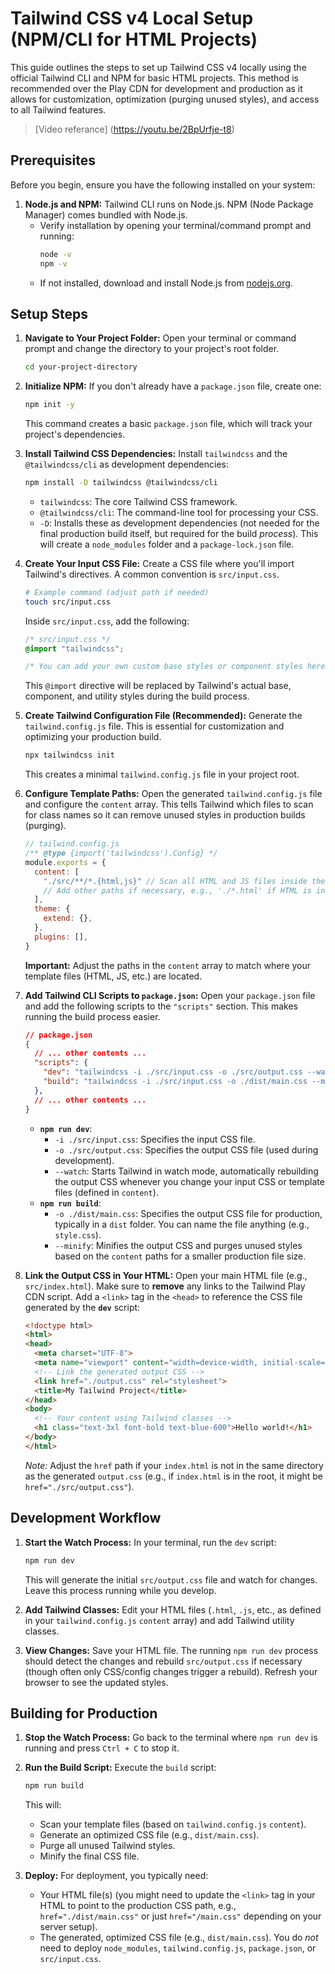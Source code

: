 # Tailwind CSS v4 Local Setup (NPM/CLI for HTML Projects)

This guide outlines the steps to set up Tailwind CSS v4 locally using the official Tailwind CLI and NPM for basic HTML projects. This method is recommended over the Play CDN for development and production as it allows for customization, optimization (purging unused styles), and access to all Tailwind features.
> [Video referance] (https://youtu.be/2BpUrfje-t8)

## Prerequisites

Before you begin, ensure you have the following installed on your system:

1.  **Node.js and NPM:** Tailwind CLI runs on Node.js. NPM (Node Package Manager) comes bundled with Node.js.
    *   Verify installation by opening your terminal/command prompt and running:
        ```bash
        node -v
        npm -v
        ```
    *   If not installed, download and install Node.js from [nodejs.org](https://nodejs.org/).

## Setup Steps

1.  **Navigate to Your Project Folder:**
    Open your terminal or command prompt and change the directory to your project's root folder.
    ```bash
    cd your-project-directory
    ```

2.  **Initialize NPM:**
    If you don't already have a `package.json` file, create one:
    ```bash
    npm init -y
    ```
    This command creates a basic `package.json` file, which will track your project's dependencies.

3.  **Install Tailwind CSS Dependencies:**
    Install `tailwindcss` and the `@tailwindcss/cli` as development dependencies:
    ```bash
    npm install -D tailwindcss @tailwindcss/cli
    ```
    *   `tailwindcss`: The core Tailwind CSS framework.
    *   `@tailwindcss/cli`: The command-line tool for processing your CSS.
    *   `-D`: Installs these as development dependencies (not needed for the final production build itself, but required for the build *process*).
    This will create a `node_modules` folder and a `package-lock.json` file.

4.  **Create Your Input CSS File:**
    Create a CSS file where you'll import Tailwind's directives. A common convention is `src/input.css`.
    ```bash
    # Example command (adjust path if needed)
    touch src/input.css
    ```
    Inside `src/input.css`, add the following:
    ```css
    /* src/input.css */
    @import "tailwindcss";

    /* You can add your own custom base styles or component styles here later */
    ```
    This `@import` directive will be replaced by Tailwind's actual base, component, and utility styles during the build process.

5.  **Create Tailwind Configuration File (Recommended):**
    Generate the `tailwind.config.js` file. This is essential for customization and optimizing your production build.
    ```bash
    npx tailwindcss init
    ```
    This creates a minimal `tailwind.config.js` file in your project root.

6.  **Configure Template Paths:**
    Open the generated `tailwind.config.js` file and configure the `content` array. This tells Tailwind which files to scan for class names so it can remove unused styles in production builds (purging).
    ```javascript
    // tailwind.config.js
    /** @type {import('tailwindcss').Config} */
    module.exports = {
      content: [
        "./src/**/*.{html,js}" // Scan all HTML and JS files inside the src folder
        // Add other paths if necessary, e.g., './*.html' if HTML is in the root
      ],
      theme: {
        extend: {},
      },
      plugins: [],
    }
    ```
    **Important:** Adjust the paths in the `content` array to match where your template files (HTML, JS, etc.) are located.

7.  **Add Tailwind CLI Scripts to `package.json`:**
    Open your `package.json` file and add the following scripts to the `"scripts"` section. This makes running the build process easier.
    ```json
    // package.json
    {
      // ... other contents ...
      "scripts": {
        "dev": "tailwindcss -i ./src/input.css -o ./src/output.css --watch",
        "build": "tailwindcss -i ./src/input.css -o ./dist/main.css --minify"
      },
      // ... other contents ...
    }
    ```
    *   **`npm run dev`**:
        *   `-i ./src/input.css`: Specifies the input CSS file.
        *   `-o ./src/output.css`: Specifies the output CSS file (used during development).
        *   `--watch`: Starts Tailwind in watch mode, automatically rebuilding the output CSS whenever you change your input CSS or template files (defined in `content`).
    *   **`npm run build`**:
        *   `-o ./dist/main.css`: Specifies the output CSS file for production, typically in a `dist` folder. You can name the file anything (e.g., `style.css`).
        *   `--minify`: Minifies the output CSS and purges unused styles based on the `content` paths for a smaller production file size.

8.  **Link the Output CSS in Your HTML:**
    Open your main HTML file (e.g., `src/index.html`). Make sure to **remove** any links to the Tailwind Play CDN script. Add a `<link>` tag in the `<head>` to reference the CSS file generated by the **`dev`** script:
    ```html
    <!doctype html>
    <html>
    <head>
      <meta charset="UTF-8">
      <meta name="viewport" content="width=device-width, initial-scale=1.0">
      <!-- Link the generated output CSS -->
      <link href="./output.css" rel="stylesheet">
      <title>My Tailwind Project</title>
    </head>
    <body>
      <!-- Your content using Tailwind classes -->
      <h1 class="text-3xl font-bold text-blue-600">Hello world!</h1>
    </body>
    </html>
    ```
    *Note:* Adjust the `href` path if your `index.html` is not in the same directory as the generated `output.css` (e.g., if `index.html` is in the root, it might be `href="./src/output.css"`).

## Development Workflow

1.  **Start the Watch Process:**
    In your terminal, run the `dev` script:
    ```bash
    npm run dev
    ```
    This will generate the initial `src/output.css` file and watch for changes. Leave this process running while you develop.

2.  **Add Tailwind Classes:**
    Edit your HTML files (`.html`, `.js`, etc., as defined in your `tailwind.config.js` `content` array) and add Tailwind utility classes.

3.  **View Changes:**
    Save your HTML file. The running `npm run dev` process should detect the changes and rebuild `src/output.css` if necessary (though often only CSS/config changes trigger a rebuild). Refresh your browser to see the updated styles.

## Building for Production

1.  **Stop the Watch Process:**
    Go back to the terminal where `npm run dev` is running and press `Ctrl + C` to stop it.

2.  **Run the Build Script:**
    Execute the `build` script:
    ```bash
    npm run build
    ```
    This will:
    *   Scan your template files (based on `tailwind.config.js` `content`).
    *   Generate an optimized CSS file (e.g., `dist/main.css`).
    *   Purge all unused Tailwind styles.
    *   Minify the final CSS file.

3.  **Deploy:**
    For deployment, you typically need:
    *   Your HTML file(s) (you might need to update the `<link>` tag in your HTML to point to the production CSS path, e.g., `href="./dist/main.css"` or just `href="/main.css"` depending on your server setup).
    *   The generated, optimized CSS file (e.g., `dist/main.css`).
    You do *not* need to deploy `node_modules`, `tailwind.config.js`, `package.json`, or `src/input.css`.
